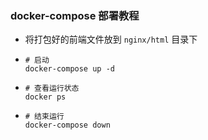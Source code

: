 <!--
 * @Author: Vinton
 * @Date: 2023-05-31 11:10:31
 * @Description: file content
-->
### docker-compose 部署教程
- 将打包好的前端文件放到 `nginx/html` 目录下
- ```shell
  # 启动
  docker-compose up -d
  ```
- ```shell
  # 查看运行状态
  docker ps
  ```
- ```shell
  # 结束运行
  docker-compose down
  ```

